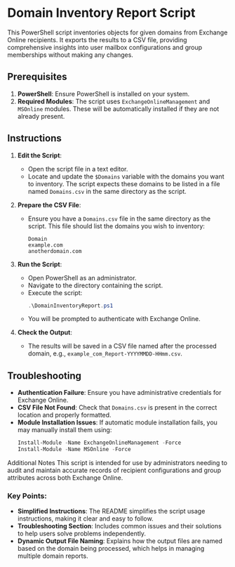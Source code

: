 # Domain Inventory Report Script

This PowerShell script inventories objects for given domains from Exchange Online recipients. It exports the results to a CSV file, providing comprehensive insights into user mailbox configurations and group memberships without making any changes.

## Prerequisites

1. **PowerShell**: Ensure PowerShell is installed on your system.
2. **Required Modules**: The script uses `ExchangeOnlineManagement` and `MSOnline` modules. These will be automatically installed if they are not already present.

## Instructions

1. **Edit the Script**:
   - Open the script file in a text editor.
   - Locate and update the `$Domains` variable with the domains you want to inventory. The script expects these domains to be listed in a file named `Domains.csv` in the same directory as the script.

2. **Prepare the CSV File**:
   - Ensure you have a `Domains.csv` file in the same directory as the script. This file should list the domains you wish to inventory:
     ```
     Domain
     example.com
     anotherdomain.com
     ```

3. **Run the Script**:
   - Open PowerShell as an administrator.
   - Navigate to the directory containing the script.
   - Execute the script:
     ```powershell
     .\DomainInventoryReport.ps1
     ```
   - You will be prompted to authenticate with Exchange Online.

4. **Check the Output**:
   - The results will be saved in a CSV file named after the processed domain, e.g., `example_com_Report-YYYYMMDD-HHmm.csv`.

## Troubleshooting

- **Authentication Failure**: Ensure you have administrative credentials for Exchange Online.
- **CSV File Not Found**: Check that `Domains.csv` is present in the correct location and properly formatted.
- **Module Installation Issues**: If automatic module installation fails, you may manually install them using:
  ```powershell
  Install-Module -Name ExchangeOnlineManagement -Force
  Install-Module -Name MSOnline -Force
  
Additional Notes
This script is intended for use by administrators needing to audit and maintain accurate records of recipient configurations and group attributes across both Exchange Online.


### Key Points:
- **Simplified Instructions**: The README simplifies the script usage instructions, making it clear and easy to follow.
- **Troubleshooting Section**: Includes common issues and their solutions to help users solve problems independently.
- **Dynamic Output File Naming**: Explains how the output files are named based on the domain being processed, which helps in managing multiple domain reports.
